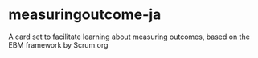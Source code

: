 # measuringoutcome-ja
A card set to facilitate learning about measuring outcomes, based on the EBM framework by Scrum.org
